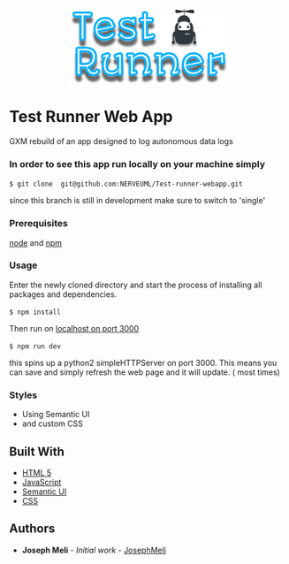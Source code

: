 <p align="center"><img src="https://github.com/NERVEUML/Test-runner-webapp/blob/master/src/media/assets/Logo.png"></p>

# Test Runner Web App
GXM rebuild of an app designed to log autonomous data logs

### In order to see this app run locally on your machine simply

``` $ git clone  git@github.com:NERVEUML/Test-runner-webapp.git ```

since this branch is still in development make sure to switch to 'single'

### Prerequisites

[node](https://nodejs.org/en/) and [npm](https://www.npmjs.com/)

### Usage

Enter the newly cloned directory and start the process of installing all packages and dependencies.

``` $ npm install ```

Then run on [localhost on port 3000](http://localhost:3000)

``` $ npm run dev ```

this spins up a python2 simpleHTTPServer on port 3000. This means you can save and simply refresh the web page and it will update. ( most times)

### Styles
* Using Semantic UI
* and custom CSS

## Built With
* [HTML 5](https://developer.mozilla.org/en-US/docs/Learn/HTML)
* [JavaScript](https://developer.mozilla.org/en-US/docs/Learn/JavaScript)
* [Semantic UI](https://semantic-ui.com/)
* [CSS](https://developer.mozilla.org/en-US/docs/Learn/CSS)

## Authors

* **Joseph Meli** - *Initial work* - [JosephMeli](https://github.com/JosephMeli)
